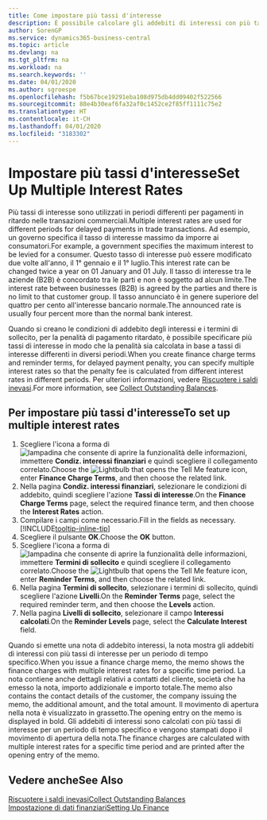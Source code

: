 ```yaml
---
title: Come impostare più tassi d'interesse
description: È possibile calcolare gli addebiti di interessi con più tassi di interesse per un periodo specifico. Il calcolo degli interessi è simile per tutti gli addebiti di interessi, con la sola variazione del tasso di interesse in un periodo specifico.
author: SorenGP
ms.service: dynamics365-business-central
ms.topic: article
ms.devlang: na
ms.tgt_pltfrm: na
ms.workload: na
ms.search.keywords: ''
ms.date: 04/01/2020
ms.author: sgroespe
ms.openlocfilehash: f5b67bce19291eba108d975db4dd09402f522566
ms.sourcegitcommit: 88e4b30eaf6fa32af0c1452ce2f85ff1111c75e2
ms.translationtype: HT
ms.contentlocale: it-CH
ms.lasthandoff: 04/01/2020
ms.locfileid: "3183302"
---
```

# <a name="set-up-multiple-interest-rates"></a><span data-ttu-id="3d56a-104">Impostare più tassi d'interesse</span><span class="sxs-lookup"><span data-stu-id="3d56a-104">Set Up Multiple Interest Rates</span></span>
<span data-ttu-id="3d56a-105">Più tassi di interesse sono utilizzati in periodi differenti per pagamenti in ritardo nelle transazioni commerciali.</span><span class="sxs-lookup"><span data-stu-id="3d56a-105">Multiple interest rates are used for different periods for delayed payments in trade transactions.</span></span> <span data-ttu-id="3d56a-106">Ad esempio, un governo specifica il tasso di interesse massimo da imporre ai consumatori.</span><span class="sxs-lookup"><span data-stu-id="3d56a-106">For example, a government specifies the maximum interest to be levied for a consumer.</span></span> <span data-ttu-id="3d56a-107">Questo tasso di interesse può essere modificato due volte all'anno, il 1° gennaio e il 1° luglio.</span><span class="sxs-lookup"><span data-stu-id="3d56a-107">This interest rate can be changed twice a year on 01 January and 01 July.</span></span> <span data-ttu-id="3d56a-108">Il tasso di interesse tra le aziende (B2B) è concordato tra le parti e non è soggetto ad alcun limite.</span><span class="sxs-lookup"><span data-stu-id="3d56a-108">The interest rate between businesses (B2B) is agreed by the parties and there is no limit to that customer group.</span></span> <span data-ttu-id="3d56a-109">Il tasso annunciato è in genere superiore del quattro per cento all'interesse bancario normale.</span><span class="sxs-lookup"><span data-stu-id="3d56a-109">The announced rate is usually four percent more than the normal bank interest.</span></span>

<span data-ttu-id="3d56a-110">Quando si creano le condizioni di addebito degli interessi e i termini di sollecito, per la penalità di pagamento ritardato, è possibile specificare più tassi di interesse in modo che la penalità sia calcolata in base a tassi di interesse differenti in diversi periodi.</span><span class="sxs-lookup"><span data-stu-id="3d56a-110">When you create finance charge terms and reminder terms, for delayed payment penalty, you can specify multiple interest rates so that the penalty fee is calculated from different interest rates in different periods.</span></span> <span data-ttu-id="3d56a-111">Per ulteriori informazioni, vedere [Riscuotere i saldi inevasi](receivables-collect-outstanding-balances.md).</span><span class="sxs-lookup"><span data-stu-id="3d56a-111">For more information, see [Collect Outstanding Balances](receivables-collect-outstanding-balances.md).</span></span>

## <a name="to-set-up-multiple-interest-rates"></a><span data-ttu-id="3d56a-112">Per impostare più tassi d'interesse</span><span class="sxs-lookup"><span data-stu-id="3d56a-112">To set up multiple interest rates</span></span>  
1.  <span data-ttu-id="3d56a-113">Scegliere l'icona a forma di ![lampadina che consente di aprire la funzionalità delle informazioni](media/ui-search/search_small.png "Informazioni sull'operazione che si desidera eseguire"), immettere **Condiz. interessi finanziari** e quindi scegliere il collegamento correlato.</span><span class="sxs-lookup"><span data-stu-id="3d56a-113">Choose the ![Lightbulb that opens the Tell Me feature](media/ui-search/search_small.png "Tell me what you want to do") icon, enter **Finance Charge Terms**, and then choose the related link.</span></span>  
2.  <span data-ttu-id="3d56a-114">Nella pagina **Condiz. interessi finanziari**, selezionare le condizioni di addebito, quindi scegliere l'azione **Tassi di interesse**.</span><span class="sxs-lookup"><span data-stu-id="3d56a-114">On the **Finance Charge Terms** page, select the required finance term, and then choose the **Interest Rates** action.</span></span>  
3.  <span data-ttu-id="3d56a-115">Compilare i campi come necessario.</span><span class="sxs-lookup"><span data-stu-id="3d56a-115">Fill in the fields as necessary.</span></span> [!INCLUDE[tooltip-inline-tip](includes/tooltip-inline-tip_md.md)]
4.  <span data-ttu-id="3d56a-116">Scegliere il pulsante **OK**.</span><span class="sxs-lookup"><span data-stu-id="3d56a-116">Choose the **OK** button.</span></span>  
5.  <span data-ttu-id="3d56a-117">Scegliere l'icona a forma di ![lampadina che consente di aprire la funzionalità delle informazioni](media/ui-search/search_small.png "Informazioni sull'operazione che si desidera eseguire"), immettere **Termini di sollecito** e quindi scegliere il collegamento correlato.</span><span class="sxs-lookup"><span data-stu-id="3d56a-117">Choose the ![Lightbulb that opens the Tell Me feature](media/ui-search/search_small.png "Tell me what you want to do") icon, enter **Reminder Terms**, and then choose the related link.</span></span>  
6.  <span data-ttu-id="3d56a-118">Nella pagina **Termini di sollecito**, selezionare i termini di sollecito, quindi scegliere l'azione **Livelli**.</span><span class="sxs-lookup"><span data-stu-id="3d56a-118">On the **Reminder Terms** page, select the required reminder term, and then choose the **Levels** action.</span></span>  
7.  <span data-ttu-id="3d56a-119">Nella pagina **Livelli di sollecito**, selezionare il campo **Interessi calcolati**.</span><span class="sxs-lookup"><span data-stu-id="3d56a-119">On the **Reminder Levels** page, select the **Calculate Interest** field.</span></span>  

<span data-ttu-id="3d56a-120">Quando si emette una nota di addebito interessi, la nota mostra gli addebiti di interessi con più tassi di interesse per un periodo di tempo specifico.</span><span class="sxs-lookup"><span data-stu-id="3d56a-120">When you issue a finance charge memo, the memo shows the finance charges with multiple interest rates for a specific time period.</span></span> <span data-ttu-id="3d56a-121">La nota contiene anche dettagli relativi a contatti del cliente, società che ha emesso la nota, importo addizionale e importo totale.</span><span class="sxs-lookup"><span data-stu-id="3d56a-121">The memo also contains the contact details of the customer, the company issuing the memo, the additional amount, and the total amount.</span></span> <span data-ttu-id="3d56a-122">Il movimento di apertura nella nota è visualizzato in grassetto.</span><span class="sxs-lookup"><span data-stu-id="3d56a-122">The opening entry on the memo is displayed in bold.</span></span> <span data-ttu-id="3d56a-123">Gli addebiti di interessi sono calcolati con più tassi di interesse per un periodo di tempo specifico e vengono stampati dopo il movimento di apertura della nota.</span><span class="sxs-lookup"><span data-stu-id="3d56a-123">The finance charges are calculated with multiple interest rates for a specific time period and are printed after the opening entry of the memo.</span></span>  

## <a name="see-also"></a><span data-ttu-id="3d56a-124">Vedere anche</span><span class="sxs-lookup"><span data-stu-id="3d56a-124">See Also</span></span>  
[<span data-ttu-id="3d56a-125">Riscuotere i saldi inevasi</span><span class="sxs-lookup"><span data-stu-id="3d56a-125">Collect Outstanding Balances</span></span>](receivables-collect-outstanding-balances.md)  
[<span data-ttu-id="3d56a-126">Impostazione di dati finanziari</span><span class="sxs-lookup"><span data-stu-id="3d56a-126">Setting Up Finance</span></span>](finance-setup-finance.md)
